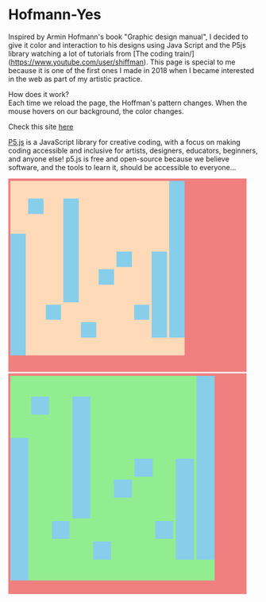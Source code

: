 # Hofmann-Yes

Inspired by Armin Hofmann's book "Graphic design manual", I decided to give it color and interaction to his designs using Java Script and the P5js library watching a lot of tutorials from [The coding train/] (https://www.youtube.com/user/shiffman). This page is special to me because it is one of the first ones I made in 2018 when I became interested in the web as part of my artistic practice.

How does it work? <br>
Each time we reload the page, the Hoffman's pattern changes.
When the mouse hovers on our background, the color changes. 

Check this site [here](https://hofmann-yes.glitch.me)

[P5.js](https://p5js.org/) is a JavaScript library for creative coding, with a focus on making coding accessible and inclusive for artists, designers, educators, beginners, and anyone else! p5.js is free and open-source because we believe software, and the tools to learn it, should be accessible to everyone...


<img src="images/hoffmann1.png" width="480">
<img src="images/hoffmann2.png" width="480">
